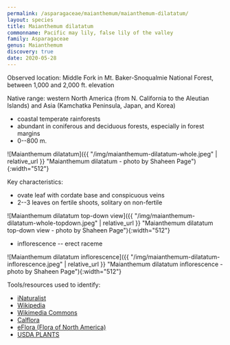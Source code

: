 ```yaml
---
permalink: /asparagaceae/maianthemum/maianthemum-dilatatum/
layout: species
title: Maianthemum dilatatum
commonname: Pacific may lily, false lily of the valley
family: Asparagaceae
genus: Maianthemum
discovery: true
date: 2020-05-28
---
```


Observed location: Middle Fork in Mt. Baker-Snoqualmie National Forest, between 1,000 and 2,000 ft. elevation

Native range: western North America (from N. California to the Aleutian Islands) and Asia (Kamchatka Peninsula, Japan, and Korea)
  - coastal temperate rainforests
  - abundant in coniferous and deciduous forests, especially in forest margins
  - 0--800 m.

![Maianthemum dilatatum]({{ "/img/maianthemum-dilatatum-whole.jpeg" | relative_url }} "Maianthemum dilatatum - photo by Shaheen Page"){:width="512"}

Key characteristics:
  - ovate leaf with cordate base and conspicuous veins
  - 2--3 leaves on fertile shoots, solitary on non-fertile

![Maianthemum dilatatum top-down view]({{ "/img/maianthemum-dilatatum-whole-topdown.jpeg" | relative_url }} "Maianthemum dilatatum top-down view - photo by Shaheen Page"){:width="512"}

  - inflorescence -- erect raceme

![Maianthemum dilatatum inflorescence]({{ "/img/maianthemum-dilatatum-inflorescence.jpeg" | relative_url }} "Maianthemum dilatatum inflorescence - photo by Shaheen Page"){:width="512"}

Tools/resources used to identify:
  - [iNaturalist](https://www.inaturalist.org/taxa/63939-Maianthemum-dilatatum)
  - [Wikipedia](https://en.wikipedia.org/wiki/Maianthemum_dilatatum)
  - [Wikimedia Commons](https://commons.wikimedia.org/wiki/Category:Maianthemum_dilatatum)
  - [Calflora](https://www.calflora.org/cgi-bin/species_query.cgi?where-calrecnum=5302)
  - [eFlora (Flora of North America)](http://www.efloras.org/florataxon.aspx?flora_id=1&taxon_id=242101758)
  - [USDA PLANTS](https://plants.usda.gov/core/profile?symbol=MADI)
